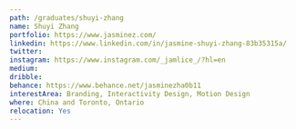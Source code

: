 ```yaml
---
path: /graduates/shuyi-zhang
name: Shuyi Zhang
portfolio: https://www.jasminez.com/
linkedin: https://www.linkedin.com/in/jasmine-shuyi-zhang-83b35315a/
twitter:
instagram: https://www.instagram.com/_jamlice_/?hl=en
medium:
dribble:
behance: https://www.behance.net/jasminezha0b11
interestArea: Branding, Interactivity Design, Motion Design
where: China and Toronto, Ontario
relocation: Yes
---
```

